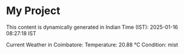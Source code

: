 # My Project

This content is dynamically generated in Indian Time (IST): 2025-01-16 08:27:18 IST


Current Weather in Coimbatore:
Temperature: 20.88 °C
Condition: mist
